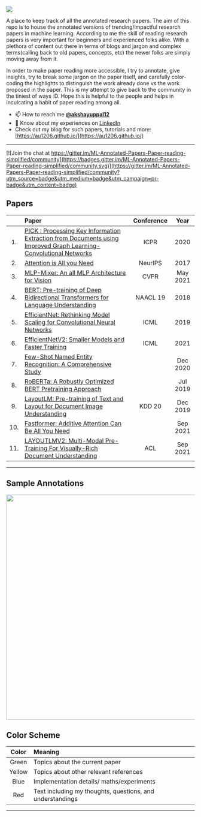 <img src='https://imgur.com/9qkTE8Z.png'>

A place to keep track of all the annotated research papers. The aim of this repo is to house the annotated versions of trending/impactful research papers in machine learning. According to me the skill of reading research papers is very important for beginners and experienced folks alike. With a plethora of content out there in terms of blogs and jargon and complex terms(calling back to old papers, concepts, etc) the newer folks are simply moving away from it. 

In order to make paper reading more accessible, I try to annotate, give insights, try to break some jargon on the paper itself, and carefully color-coding the highlights to distinguish the work already done vs the work proposed in the paper. This is my attempt to give back to the community in the tiniest of ways :D. Hope this is helpful to the people and helps in inculcating a habit of paper reading among all.


- 📫 How to reach me **[@akshayuppal12](https://twitter.com/akshayuppal12)**
- 📄 Know about my experiences on [LinkedIn](https://www.linkedin.com/in/uppalakshay/)
- Check out my blog for such papers, tutorials and more: [https://au1206.github.io/](https://au1206.github.io/)

---

[![Join the chat at https://gitter.im/ML-Annotated-Papers-Paper-reading-simplified/community](https://badges.gitter.im/ML-Annotated-Papers-Paper-reading-simplified/community.svg)](https://gitter.im/ML-Annotated-Papers-Paper-reading-simplified/community?utm_source=badge&utm_medium=badge&utm_campaign=pr-badge&utm_content=badge)

## Papers
| | Paper | Conference | Year |
| :---: | :--- | :---: | :---: |
|1.| [PICK : Processing Key Information Extraction from Documents using Improved Graph Learning-Convolutional Networks](https://github.com/au1206/paper_annotations/blob/master/PICK.pdf)|ICPR |2020|
|2.| [Attention is All you Need](https://github.com/au1206/paper_annotations/blob/master/attention_is_all_you_need.pdf) | NeurIPS |2017 |
|3.| [MLP-Mixer: An all MLP Architecture for Vision](https://github.com/au1206/paper_annotations/blob/master/mlp_mixer.pdf)| CVPR|May 2021|
|4.| [BERT: Pre-training of Deep Bidirectional Transformers for Language Understanding](https://github.com/au1206/paper_annotations/blob/master/BERT.pdf)|NAACL 19|2018|
|5.| [EfficientNet: Rethinking Model Scaling for Convolutional Neural Networks](https://github.com/au1206/paper_annotations/blob/master/EfficientNet.pdf)| ICML|2019|
|6.| [EfficientNetV2: Smaller Models and Faster Training](https://github.com/au1206/paper_annotations/blob/master/EfficientNet-v2.pdf) | ICML |2021|
|7.| [Few-Shot Named Entity Recognition: A Comprehensive Study](https://github.com/au1206/paper_annotations/blob/master/Few_shot_NER.pdf) | |Dec 2020|
|8.| [RoBERTa: A Robustly Optimized BERT Pretraining Approach](https://github.com/au1206/paper_annotations/blob/master/RoBERTa.pdf)| |Jul 2019 |
|9.| [LayoutLM: Pre-training of Text and Layout for Document Image Understanding](https://github.com/au1206/paper_annotations/blob/master/LayoutLM.pdf)| KDD 20 |Dec 2019|
|10.| [Fastformer: Additive Attention Can Be All You Need](https://github.com/au1206/paper_annotations/blob/master/Fastformer.pdf)||Sep 2021|
|11.| [LAYOUTLMV2: Multi-Modal Pre-Training For Visually-Rich Document Understanding](https://github.com/au1206/paper_annotations/blob/master/LayoutLMv2.pdf)|ACL|Sep 2021|


---
## Sample Annotations
<img src="https://imgur.com/v1TnohA.gif" width='600'>


## Color Scheme
| Color | Meaning |
| :---: | :--- | 
| Green | Topics about the current paper |
| Yellow | Topics about other relevant references |
| Blue | Implementation details/ maths/experiments |
| Red | Text including my thoughts, questions, and understandings | 
---



